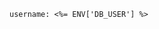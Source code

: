 <!-- layout:code post: env-vars_using-environment-variables -->

```
username: <%= ENV['DB_USER'] %>
```
